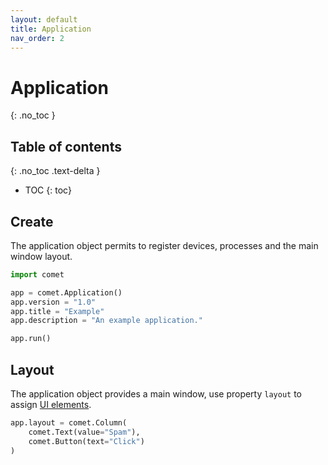 ```yaml
---
layout: default
title: Application
nav_order: 2
---
```


# Application
{: .no_toc }

## Table of contents
{: .no_toc .text-delta }

* TOC
{: toc}

## Create

The application object permits to register devices, processes and the main window layout.

```python
import comet

app = comet.Application()
app.version = "1.0"
app.title = "Example"
app.description = "An example application."

app.run()
```

## Layout

The application object provides a main window, use property `layout` to assign
[UI elements](ui.md).

```python
app.layout = comet.Column(
    comet.Text(value="Spam"),
    comet.Button(text="Click")
)
```
